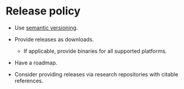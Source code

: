# Release policy

* Use [semantic versioning](https://semver.org/).

* Provide releases as downloads.

  * If applicable, provide binaries for all supported platforms.

* Have a roadmap.

* Consider providing releases via research repositories with citable references.
